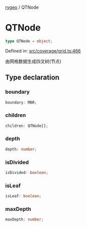 [rvgeo](../index.md) / QTNode

# QTNode

```ts
type QTNode = object;
```

Defined in: [src/coverage/grid.ts:466](https://github.com/pzq123456/RVGeo/blob/e727f6f6e310621d656b74948bed9956ff45a613/src/coverage/grid.ts#L466)

由网格数据生成四叉树(节点)

## Type declaration

### boundary

```ts
boundary: MBR;
```

### children

```ts
children: QTNode[];
```

### depth

```ts
depth: number;
```

### isDivided

```ts
isDivided: boolean;
```

### isLeaf

```ts
isLeaf: boolean;
```

### maxDepth

```ts
maxDepth: number;
```
